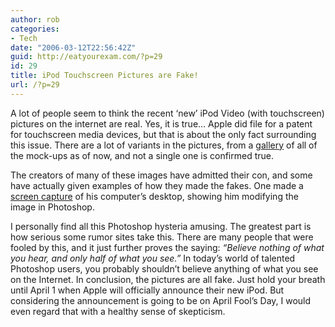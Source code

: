 ```yaml
---
author: rob
categories:
- Tech
date: "2006-03-12T22:56:42Z"
guid: http://eatyourexam.com/?p=29
id: 29
title: iPod Touchscreen Pictures are Fake!
url: /?p=29
---
```

A lot of people seem to think the recent ‘new’ iPod Video (with touchscreen) pictures on the internet are real. Yes, it is true… Apple did file for a patent for touchscreen media devices, but that is about the only fact surrounding this issue. There are a lot of variants in the pictures, from a [gallery](http://guides.macrumors.com/Gallery_of_Video_iPod_Mockups) of all of the mock-ups as of now, and not a single one is confirmed true.

The creators of many of these images have admitted their con, and some have actually given examples of how they made the fakes. One made a [screen capture](http://img234.imageshack.us/my.php?image=proof0te.jpg) of his computer’s desktop, showing him modifying the image in Photoshop.

I personally find all this Photoshop hysteria amusing. The greatest part is how serious some rumor sites take this. There are many people that were fooled by this, and it just further proves the saying: _“Believe nothing of what you hear, and only half of what you see.”_ In today’s world of talented Photoshop users, you probably shouldn’t believe anything of what you see on the Internet. In conclusion, the pictures are all fake. Just hold your breath until April 1 when Apple will officially announce their new iPod. But considering the announcement is going to be on April Fool’s Day, I would even regard that with a healthy sense of skepticism.